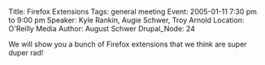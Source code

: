 Title: Firefox Extensions
Tags: general meeting
Event: 2005-01-11 7:30 pm to 9:00 pm
Speaker: Kyle Rankin, Augie Schwer, Troy Arnold
Location: O'Reilly Media
Author: August Schwer
Drupal_Node: 24

We will show you a bunch of Firefox extensions that we think are super duper rad!
